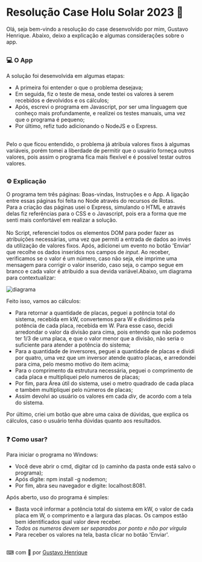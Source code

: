# Resolução Case Holu Solar 2023 🌅

Olá, seja bem-vindo a resolução do case desenvolvido por mim, Gustavo Henrique. Abaixo, deixo a explicação e algumas considerações sobre o app. 
##
### 💻 O App
A solução foi desenvolvida em algumas etapas:
- A primeira foi entender o que o problema desejava;
- Em seguida, fiz o teste de mesa, onde testei os valores à serem recebidos e devolvidos e os cálculos;
- Após, escrevi o programa em Javascript, por ser uma linguagem que conheço mais profundamente, e realizei os testes manuais, uma vez que o programa é pequeno;
- Por último, refiz tudo adicionando o NodeJS e o Express.
<br>
Pelo o que ficou entendido, o problema já atribuia valores fixos à algumas variáveis, porém tomei a liberdade de permitir que o usuário forneça outros valores, pois assim o programa fica mais flexível e é possível testar outros valores.

##
### ⚙ Explicação
O programa tem três páginas: Boas-vindas, Instruções e o App. A ligação entre essas páginas foi feita no Node através do recursos de Rotas.<br>
Para a criação das páginas usei o Express, simulando o HTML e através delas fiz referências para o CSS e o Javascript, pois era a forma que me senti mais confortável em realizar a solução.
<br><br>
No Script, referenciei todos os elementos DOM para poder fazer as atribuições necessárias, uma vez que permiti a entrada de dados ao invés da utilização de valores fixos. Após, adicionei um evento no botão 'Enviar' que recolhe os dados inseridos nos campos de _input_. Ao receber, verificamos se o valor é um número, caso não seja, ele imprime uma mensagem para corrigir o valor inserido, caso seja, o campo segue em branco e cada valor é atribuido a sua devida variável.Abaixo, um diagrama para contextualizar:

![diagrama](https://github.com/1910gstv/case-holu/assets/99301277/c0f72823-02f5-48e4-a47b-0e33dc103af2)


Feito isso, vamos ao cálculos:
- Para retornar a quantidade de placas, peguei a potência total do sistema, recebida em kW, convertemos para W e dividimos pela potência de cada placa, recebida em W. Para esse caso, decidi arredondar o valor da divisão para cima, pois entendo que não podemos ter 1/3 de uma placa, e que o valor menor que a divisão, não seria o suficiente para atender a potência do sistema;
- Para a quantidade de inversores, peguei a quantidade de placas e dividi por quatro, uma vez que um inversor atende quatro placas, e arredondei para cima, pelo mesmo motivo do item acima;
- Para o comprimento da estrutura necessária, peguei o comprimento de cada placa e multipliquei pelo numeros de placas;
- Por fim, para Área útil do sistema, usei o metro quadrado de cada placa e também multipliquei pelo números de placas;
- Assim devolvi ao usuário os valores em cada _div_, de acordo com a tela do sistema.

Por último, criei um botão que abre uma caixa de dúvidas, que explica os cálculos, caso o usuário tenha dúvidas quanto aos resultados.

##

### ❓ Como usar?

Para iniciar o programa no Windows: 
- Você deve abrir o cmd, digitar cd (o caminho da pasta onde está salvo o programa); 
- Após digite: npm install -g nodemon;
-  Por fim, abra seu navegador e digite: localhost:8081.

Após aberto, uso do programa é simples: 
- Basta você informar a potência total do sistema em kW, o valor de cada placa em W, o comprimento e a largura das placas. Os campos estão bem identificados qual valor deve receber.
- *Todos os numeros devem ser separados por ponto e não por vírgula* 
- Para receber os valores na tela, basta clicar no botão 'Enviar'.

## 
⌨ com 🤍 por [Gustavo Henrique](https://github.com/1910gstv)
